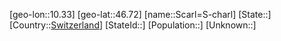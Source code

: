 ﻿---
location: [46.72,10.33]
type: City
tags:
- geo/City


SpocWebEntityId: 33986
isDeleted: false
confidential: public

---
[geo-lon::10.33]
[geo-lat::46.72]
[name::Scarl=S-charl]
[State::]
[Country::[Switzerland](geo/Continent/Europe/Switzerland.md)]
[StateId::]
[Population::]
[Unknown::]

